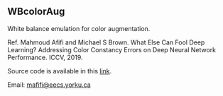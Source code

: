 ## WBcolorAug

White balance emulation for color augmentation. 

Ref. Mahmoud Afifi and Michael S Brown. What Else Can Fool Deep Learning? Addressing Color Constancy Errors on Deep Neural Network Performance. ICCV, 2019.

Source code is available in this [link](https://github.com/mahmoudnafifi/WB_color_augmenter).

Email: mafifi@eecs.yorku.ca


